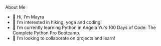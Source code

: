 About Me
- 👋 Hi, I’m Mayra
- 👀 I’m interested in hiking, yoga and coding!
- 🌱 I’m currently learning Python in Angela Yu's 100 Days of Code: The Complete Python Pro Bootcamp.
- 💞️ I’m looking to collaborate on projects and learn!

<!---
mayrapena1324/mayrapena1324 is a ✨ special ✨ repository because its `README.md` (this file) appears on your GitHub profile.
You can click the Preview link to take a look at your changes.
--->
